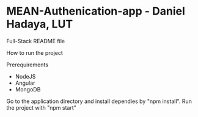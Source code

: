 # MEAN-Authenication-app - Daniel Hadaya, LUT

Full-Stack README file

How to run the project

Prerequirements
- NodeJS
- Angular
- MongoDB

Go to the application directory and install dependies by "npm install". Run the project with "npm start"
